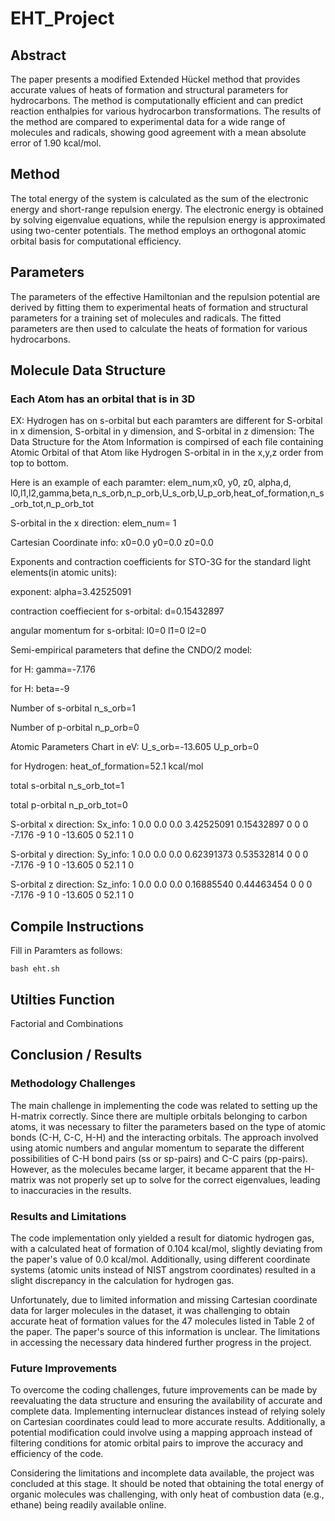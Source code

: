 # EHT_Project

## Abstract 
The paper presents a modified Extended Hückel method that provides accurate values of heats of formation and structural parameters for hydrocarbons. The method is computationally efficient and can predict reaction enthalpies for various hydrocarbon transformations. The results of the method are compared to experimental data for a wide range of molecules and radicals, showing good agreement with a mean absolute error of 1.90 kcal/mol.

## Method
The total energy of the system is calculated as the sum of the electronic energy and short-range repulsion energy. The electronic energy is obtained by solving eigenvalue equations, while the repulsion energy is approximated using two-center potentials. The method employs an orthogonal atomic orbital basis for computational efficiency.

## Parameters

The parameters of the effective Hamiltonian and the repulsion potential are derived by fitting them to experimental heats of formation and structural parameters for a training set of molecules and radicals. The fitted parameters are then used to calculate the heats of formation for various hydrocarbons.

## Molecule Data Structure 
### Each Atom has an orbital that is in 3D 
EX: Hydrogen has on s-orbital but each paramters are different for S-orbital in x dimension, S-orbital in y dimension, and S-orbital in z dimension: 
The Data Structure for the Atom Information is compirsed of each file containing Atomic Orbital of that Atom like Hydrogen S-orbital in in the x,y,z order from top to bottom. 

Here is an example of each paramter: 
elem_num,x0, y0, z0, alpha,d, l0,l1,l2,gamma,beta,n_s_orb,n_p_orb,U_s_orb,U_p_orb,heat_of_formation,n_s_orb_tot,n_p_orb_tot

S-orbital in the x direction: 
elem_num= 1

Cartesian Coordinate info: 
x0=0.0
y0=0.0 
z0=0.0 

Exponents and contraction coefficients for STO-3G for the standard light elements(in atomic units):

exponent:
alpha=3.42525091 

contraction coeffiecient for s-orbital:
d=0.15432897

angular momentum for s-orbital:
l0=0
l1=0
l2=0

Semi-empirical parameters that define the CNDO/2 model:

for H:
gamma=-7.176

for H:
beta=-9

Number of s-orbital
n_s_orb=1

Number of p-orbital
n_p_orb=0

Atomic Parameters Chart in eV:
U_s_orb=-13.605
U_p_orb=0

for Hydrogen: 
heat_of_formation=52.1 kcal/mol 

total s-orbital
n_s_orb_tot=1

total p-orbital
n_p_orb_tot=0

S-orbital x direction:
Sx_info:
1 0.0 0.0 0.0 3.42525091 0.15432897 0 0 0 -7.176 -9 1 0 -13.605 0 52.1 1 0 


S-orbital y direction:
Sy_info:
1 0.0 0.0 0.0 0.62391373 0.53532814 0 0 0 -7.176 -9 1 0 -13.605 0 52.1 1 0


S-orbital z direction:
Sz_info:
1 0.0 0.0 0.0 0.16885540 0.44463454 0 0 0 -7.176 -9 1 0 -13.605 0 52.1 1 0


## Compile Instructions
Fill in Paramters as follows: 
```
bash eht.sh 
```

## Utilties Function 
Factorial and Combinations 

## Conclusion / Results

### Methodology Challenges
The main challenge in implementing the code was related to setting up the H-matrix correctly. Since there are multiple orbitals belonging to carbon atoms, it was necessary to filter the parameters based on the type of atomic bonds (C-H, C-C, H-H) and the interacting orbitals. The approach involved using atomic numbers and angular momentum to separate the different possibilities of C-H bond pairs (ss or sp-pairs) and C-C pairs (pp-pairs). However, as the molecules became larger, it became apparent that the H-matrix was not properly set up to solve for the correct eigenvalues, leading to inaccuracies in the results.

### Results and Limitations
The code implementation only yielded a result for diatomic hydrogen gas, with a calculated heat of formation of 0.104 kcal/mol, slightly deviating from the paper's value of 0.0 kcal/mol. Additionally, using different coordinate systems (atomic units instead of NIST angstrom coordinates) resulted in a slight discrepancy in the calculation for hydrogen gas.

Unfortunately, due to limited information and missing Cartesian coordinate data for larger molecules in the dataset, it was challenging to obtain accurate heat of formation values for the 47 molecules listed in Table 2 of the paper. The paper's source of this information is unclear. The limitations in accessing the necessary data hindered further progress in the project.

### Future Improvements
To overcome the coding challenges, future improvements can be made by reevaluating the data structure and ensuring the availability of accurate and complete data. Implementing internuclear distances instead of relying solely on Cartesian coordinates could lead to more accurate results. Additionally, a potential modification could involve using a mapping approach instead of filtering conditions for atomic orbital pairs to improve the accuracy and efficiency of the code.

Considering the limitations and incomplete data available, the project was concluded at this stage. It should be noted that obtaining the total energy of organic molecules was challenging, with only heat of combustion data (e.g., ethane) being readily available online.
